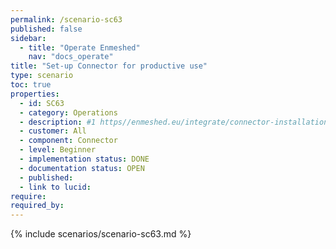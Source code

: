 ```yaml
---
permalink: /scenario-sc63
published: false
sidebar:
  - title: "Operate Enmeshed"
    nav: "docs_operate"
title: "Set-up Connector for productive use"
type: scenario
toc: true
properties:
  - id: SC63
  - category: Operations
  - description: #1 https//enmeshed.eu/integrate/connector-installation
  - customer: All
  - component: Connector
  - level: Beginner
  - implementation status: DONE
  - documentation status: OPEN
  - published:
  - link to lucid:
require:
required_by:
---
```


{% include scenarios/scenario-sc63.md %}
